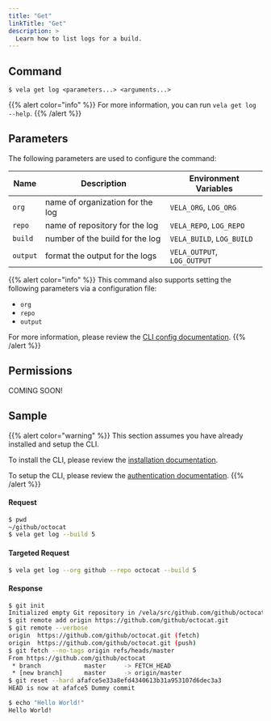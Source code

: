 ```yaml
---
title: "Get"
linkTitle: "Get"
description: >
  Learn how to list logs for a build.
---
```


## Command

```
$ vela get log <parameters...> <arguments...>
```

{{% alert color="info" %}}
For more information, you can run `vela get log --help`.
{{% /alert %}}

## Parameters

The following parameters are used to configure the command:

| Name     | Description                      | Environment Variables       |
| -------- | -------------------------------- | --------------------------- |
| `org`    | name of organization for the log | `VELA_ORG`, `LOG_ORG`       |
| `repo`   | name of repository for the log   | `VELA_REPO`, `LOG_REPO`     |
| `build`  | number of the build for the log  | `VELA_BUILD`, `LOG_BUILD`   |
| `output` | format the output for the logs   | `VELA_OUTPUT`, `LOG_OUTPUT` |

{{% alert color="info" %}}
This command also supports setting the following parameters via a configuration file:

- `org`
- `repo`
- `output`

For more information, please review the [CLI config documentation](/docs/reference/cli/config/).
{{% /alert %}}

## Permissions

COMING SOON!

## Sample

{{% alert color="warning" %}}
This section assumes you have already installed and setup the CLI.

To install the CLI, please review the [installation documentation](/docs/reference/cli/install/).

To setup the CLI, please review the [authentication documentation](/docs/reference/cli/authentication/).
{{% /alert %}}

#### Request

```sh
$ pwd
~/github/octocat
$ vela get log --build 5
```

#### Targeted Request

```sh
$ vela get log --org github --repo octocat --build 5
```

#### Response

```sh
$ git init
Initialized empty Git repository in /vela/src/github.com/github/octocat/.git/
$ git remote add origin https://github.com/github/octocat.git
$ git remote --verbose
origin  https://github.com/github/octocat.git (fetch)
origin  https://github.com/github/octocat.git (push)
$ git fetch --no-tags origin refs/heads/master
From https://github.com/github/octocat
 * branch            master     -> FETCH_HEAD
 * [new branch]      master     -> origin/master
$ git reset --hard afafce5e33a8efd4340613b31a953107d6dec3a3
HEAD is now at afafce5 Dummy commit

$ echo "Hello World!"
Hello World!
```
